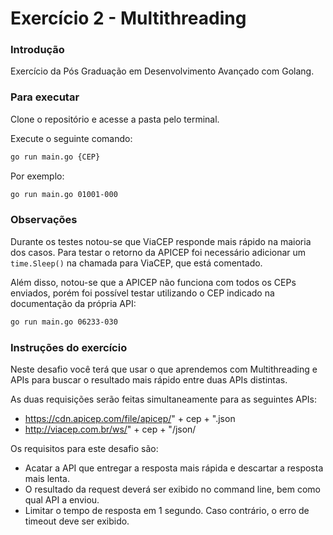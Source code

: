 ### 
# Exercício 2 - Multithreading

### Introdução
Exercício da Pós Graduação em Desenvolvimento Avançado com Golang.

### Para executar
Clone o repositório e acesse a pasta pelo terminal.

Execute o seguinte comando:
```bash
go run main.go {CEP}
```
Por exemplo:
```bash
go run main.go 01001-000
```

### Observações
Durante os testes notou-se que ViaCEP responde mais rápido na maioria dos casos. Para testar o retorno da APICEP foi necessário adicionar um `time.Sleep()` na chamada para ViaCEP, que está comentado.

Além disso, notou-se que a APICEP não funciona com todos os CEPs enviados, porém foi possível testar utilizando o CEP indicado na documentação da própria API:
```bash
go run main.go 06233-030
```

### Instruções do exercício
Neste desafio você terá que usar o que aprendemos com Multithreading e APIs para buscar o resultado mais rápido entre duas APIs distintas.

As duas requisições serão feitas simultaneamente para as seguintes APIs:

- https://cdn.apicep.com/file/apicep/" + cep + ".json
- http://viacep.com.br/ws/" + cep + "/json/

Os requisitos para este desafio são:
- Acatar a API que entregar a resposta mais rápida e descartar a resposta mais lenta.
- O resultado da request deverá ser exibido no command line, bem como qual API a enviou.
- Limitar o tempo de resposta em 1 segundo. Caso contrário, o erro de timeout deve ser exibido.

